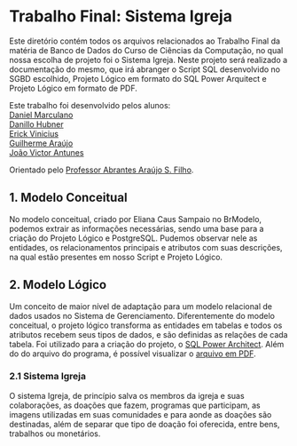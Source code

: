 # Trabalho Final: Sistema Igreja

  Este diretório contém todos os arquivos relacionados ao Trabalho Final da matéria de Banco de Dados do Curso de Ciências da Computação, no qual nossa escolha de projeto foi o Sistema Igreja.
  Neste projeto será realizado a documentação do mesmo, que irá abranger o Script SQL desenvolvido no SGBD escolhido, Projeto Lógico em formato do SQL Power Arquitect e Projeto Lógico em formato de PDF.

  Este trabalho foi desenvolvido pelos alunos:<br>
    [Daniel Marculano](https://github.com/danielsmar/uvv_bd_1_cc2m)<br>
    [Danillo Hubner](https://github.com/DanilloHubner/uvv_bd_1_cc2m)<br>
    [Erick Vinicius](https://github.com/erick-viniicius/uvv_bd_1_cc2m)<br>
    [Guilherme Araújo](https://github.com/GuiAralopes)<br>
    [João Victor Antunes](https://github.com/DevTrzJbr/uvv_bd_1_cc2m)<br>

Orientado pelo [Professor Abrantes Araújo S. Filho](https://github.com/abrantesasf).

## 1. Modelo Conceitual

  No modelo conceitual, criado por Eliana Caus Sampaio no BrModelo, podemos extrair as informações necessárias, sendo uma base para a criação do Projeto Lógico e             PostgreSQL.
  Pudemos observar nele as entidades, os relacionamentos principais e atributos com suas descrições, na qual estão presentes em nosso Script e Projeto Lógico.

## 2. Modelo Lógico

  Um conceito de maior nível de adaptação para um modelo relacional de dados usados no Sistema de Gerenciamento. 
  Diferentemente do modelo conceitual, o projeto lógico transforma as entidades em tabelas e todos os atributos recebem
  seus tipos de dados, e são definidas as relações de cada tabela. Foi utilizado para a criação do projeto, 
  o [SQL Power Architect](https://github.com/GuiAralopes/sistema_igreja/blob/main/projeto-logico-igreja.architect). Além do do arquivo do programa, é possível visualizar o [arquivo em PDF](https://github.com/GuiAralopes/sistema_igreja/blob/main/Projeto-logico-igreja.pdf).

### 2.1 Sistema Igreja

  O sistema Igreja, de princípio salva os membros da igreja e suas colaborações, as doações que fazem, programas que participam,
  as imagens utilizadas em suas comunidades e para aonde as doações são destinadas, além de separar que tipo de doação foi oferecida,
  entre bens, trabalhos ou monetários.
  
  
